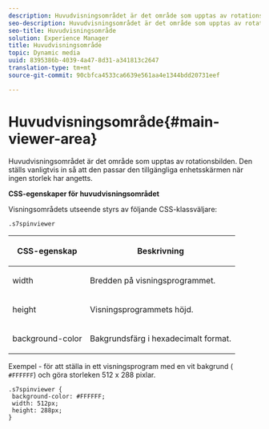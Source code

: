 ```yaml
---
description: Huvudvisningsområdet är det område som upptas av rotationsbilden. Den ställs vanligtvis in så att den passar den tillgängliga enhetsskärmen när ingen storlek har angetts.
seo-description: Huvudvisningsområdet är det område som upptas av rotationsbilden. Den ställs vanligtvis in så att den passar den tillgängliga enhetsskärmen när ingen storlek har angetts.
seo-title: Huvudvisningsområde
solution: Experience Manager
title: Huvudvisningsområde
topic: Dynamic media
uuid: 8395386b-4039-4a47-8d31-a341813c2647
translation-type: tm+mt
source-git-commit: 90cbfca4533ca6639e561aa4e1344bdd20731eef

---
```



# Huvudvisningsområde{#main-viewer-area}

Huvudvisningsområdet är det område som upptas av rotationsbilden. Den ställs vanligtvis in så att den passar den tillgängliga enhetsskärmen när ingen storlek har angetts.

<!--<a id="section_061E550C1C1D4DB2BD663A898895B38C"></a>-->

**CSS-egenskaper för huvudvisningsområdet**

Visningsområdets utseende styrs av följande CSS-klassväljare:

```
.s7spinviewer
```

<table id="table_94EE3F5BBE4547C0B4943471CEE7EDE4"> 
 <thead> 
  <tr> 
   <th colname="col1" class="entry"> <p> CSS-egenskap </p> </th> 
   <th colname="col2" class="entry"> <p>Beskrivning </p> </th> 
  </tr> 
 </thead>
 <tbody> 
  <tr> 
   <td colname="col1"> <p> <span class="codeph"> width </span> </p> </td> 
   <td colname="col2"> <p>Bredden på visningsprogrammet. </p> </td> 
  </tr> 
  <tr> 
   <td colname="col1"> <p> <span class="codeph"> height </span> </p> </td> 
   <td colname="col2"> <p>Visningsprogrammets höjd. </p> </td> 
  </tr> 
  <tr> 
   <td colname="col1"> <p> <span class="codeph"> background-color </span> </p> </td> 
   <td colname="col2"> <p> Bakgrundsfärg i hexadecimalt format. </p> </td> 
  </tr> 
 </tbody> 
</table>

Exempel - för att ställa in ett visningsprogram med en vit bakgrund ( `#FFFFFF`) och göra storleken 512 x 288 pixlar.

```
.s7spinviewer { 
 background-color: #FFFFFF; 
 width: 512px; 
 height: 288px;  
}
```

